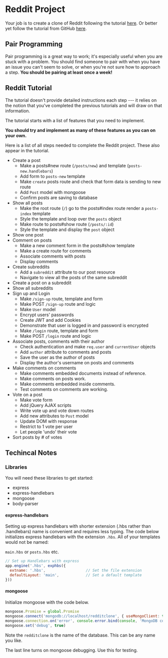 # Reddit Project

Your job is to create a clone of Reddit following the tutorial [here](https://www.makeschool.com/online-courses/tutorials/reddit-clone-in-node-js/technical-planning).
Or better yet follow the tutorial from GitHub [here](https://github.com/MakeSchool-Tutorials/Node-Reddit-Clone).

## Pair Programming

Pair programming is a great way to work; it's especially useful when you
are stuck with a problem. You should find someone to pair with when you
have an issue you can't seem to solve, or when you're not sure how to
approach a step. **You should be pairing at least once a week!**

## Reddit Tutorial

The tutorial doesn't provide detailed instructions each step ---
it relies on the notion that you've completed the previous tutorials and will draw on that information.

The tutorial starts with a list of features that you need to implement.

**You should try and implement as many of these features as you can on
your own.**

Here is a list of all steps needed to complete the Reddit project.
These also appear in the tutorial.

- Create a post
  - Make a posts#new route (`/posts/new`) and template (`posts-new.handlebars`)
  - Add form to `posts-new` template
  - Make `create` posts route and check that form data is sending to new route
  - Add `Post` model with mongoose
  - Confirm posts are saving to database
- Show all posts
  - Make the root route (`/`) go to the posts#index route render a `posts-index` template
  - Style the template and loop over the `posts` object
  - Make route to posts#show route (`/posts/:id`)
  - Style the template and display the `post` object
- Show one post
- Comment on posts
  - Make a new comment form in the posts#show template
  - Make a create route for comments
  - Associate comments with posts
  - Display comments
- Create subreddits
  - Add a `subreddit` attribute to our post resource
  - Navigate to view all the posts of the same subreddit
- Create a post on a subreddit
- Show all subreddits
- Sign up and Login
  - Make `/sign-up` route, template and form
  - Make POST `/sign-up` route and logic
  - Make `User` model
  - Encrypt users' passwords
  - Create JWT and add Cookies
  - Demonstrate that user is logged in and password is encrypted
  - Make `/login` route, template and form
  - Make POST `/login` route and logic
- Associate posts, comments with their author
  - Check authentication and make `req.user` and `currentUser` objects
  - Add `author` attribute to comments and posts
  - Save the user as the author of posts
  - Display the author's username on posts and comments
- Make comments on comments
  - Make comments embedded documents instead of reference.
  - Make comments on posts work.
  - Make comments embedded inside comments.
  - Test comments on comments are working.
- Vote on a post
  - Make vote form
  - Add jQuery AJAX scripts
  - Write vote up and vote down routes
  - Add new attributes to `Post` model
  - Update DOM with response
  - Restrict to 1 vote per user
  - Let people 'undo' their vote
- Sort posts by # of votes

## Techincal Notes

### Libraries

You will need these libraries to get started:

- express
- express-handlebars
- mongoose
- body-parser

#### express-handlebars

Setting up express handlebars with shorter extension (.hbs rather than
.handlebars) name is convenient and requires less typing. The code
below initializes express handlebars with the extension `.hbs`. All of
your templates would not be named:

`main.hbs` or `posts.hbs` etc.

```JavaScript
// Set up Handlebars with express
app.engine('.hbs', exphbs({
  extname: '.hbs',                  // Set the file extension
  defaultLayout: 'main',            // Set a default template
}))
```

#### mongoose

Initialize mongoose with the code below.

```JavaScript
mongoose.Promise = global.Promise
mongoose.connect('mongodb://localhost/redditclone', { useMongoClient: true })
mongoose.connection.on('error', console.error.bind(console, 'MongoDB connection Error:'))
mongoose.set('debug', true)
```

Note the `redditclone` is the name of the database. This can be any name you like.

The last line turns on mongoose debugging. Use this for testing.

